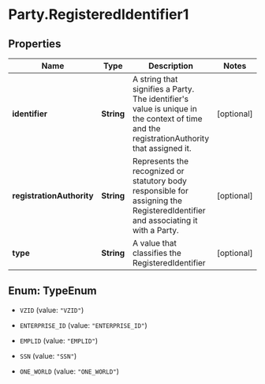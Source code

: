 # Party.RegisteredIdentifier1

## Properties
Name | Type | Description | Notes
------------ | ------------- | ------------- | -------------
**identifier** | **String** | A string that signifies a Party. The identifier&#39;s value is unique in the context of time and the registrationAuthority that assigned it. | [optional] 
**registrationAuthority** | **String** | Represents the recognized or statutory body responsible for assigning the RegisteredIdentifier and associating it with a Party. | [optional] 
**type** | **String** | A value that classifies the RegisteredIdentifier | [optional] 


<a name="TypeEnum"></a>
## Enum: TypeEnum


* `VZID` (value: `"VZID"`)

* `ENTERPRISE_ID` (value: `"ENTERPRISE_ID"`)

* `EMPLID` (value: `"EMPLID"`)

* `SSN` (value: `"SSN"`)

* `ONE_WORLD` (value: `"ONE_WORLD"`)




